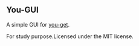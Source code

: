 ## You-GUI

A simple GUI for [you-get](https://github.com/soimort/you-get).

For study purpose.Licensed under the MIT license.

